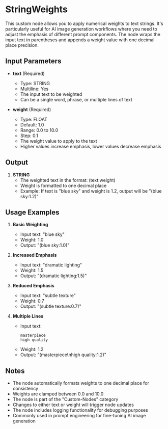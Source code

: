 # StringWeights

This custom node allows you to apply numerical weights to text strings. It's particularly useful for AI image generation workflows where you need to adjust the emphasis of different prompt components. The node wraps the input text in parentheses and appends a weight value with one decimal place precision.

## Input Parameters

- **text** (Required)
  - Type: STRING
  - Multiline: Yes
  - The input text to be weighted
  - Can be a single word, phrase, or multiple lines of text

- **weight** (Required)
  - Type: FLOAT
  - Default: 1.0
  - Range: 0.0 to 10.0
  - Step: 0.1
  - The weight value to apply to the text
  - Higher values increase emphasis, lower values decrease emphasis

## Output

1. **STRING**
   - The weighted text in the format: (text:weight)
   - Weight is formatted to one decimal place
   - Example: If text is "blue sky" and weight is 1.2, output will be "(blue sky:1.2)"

## Usage Examples

1. **Basic Weighting**
   - Input text: "blue sky"
   - Weight: 1.0
   - Output: "(blue sky:1.0)"

2. **Increased Emphasis**
   - Input text: "dramatic lighting"
   - Weight: 1.5
   - Output: "(dramatic lighting:1.5)"

3. **Reduced Emphasis**
   - Input text: "subtle texture"
   - Weight: 0.7
   - Output: "(subtle texture:0.7)"

4. **Multiple Lines**
   - Input text:
     ```
     masterpiece
     high quality
     ```
   - Weight: 1.2
   - Output: "(masterpiece\nhigh quality:1.2)"

## Notes

- The node automatically formats weights to one decimal place for consistency
- Weights are clamped between 0.0 and 10.0
- The node is part of the "Custom-Nodes" category
- Changes to either text or weight will trigger node updates
- The node includes logging functionality for debugging purposes
- Commonly used in prompt engineering for fine-tuning AI image generation

